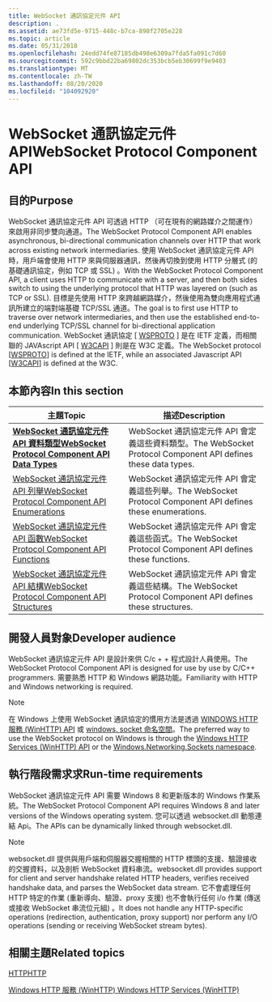 ```yaml
---
title: WebSocket 通訊協定元件 API
description: .
ms.assetid: ae73fd5e-9715-448c-b7ca-898f2705e228
ms.topic: article
ms.date: 05/31/2018
ms.openlocfilehash: 24edd74fe87185db498e6309a7fda5fa091c7d60
ms.sourcegitcommit: 592c9bbd22ba69802dc353bcb5eb30699f9e9403
ms.translationtype: MT
ms.contentlocale: zh-TW
ms.lasthandoff: 08/20/2020
ms.locfileid: "104092920"
---
```

# <a name="websocket-protocol-component-api"></a><span data-ttu-id="f1cd6-103">WebSocket 通訊協定元件 API</span><span class="sxs-lookup"><span data-stu-id="f1cd6-103">WebSocket Protocol Component API</span></span>

## <a name="purpose"></a><span data-ttu-id="f1cd6-104">目的</span><span class="sxs-lookup"><span data-stu-id="f1cd6-104">Purpose</span></span>

<span data-ttu-id="f1cd6-105">WebSocket 通訊協定元件 API 可透過 HTTP （可在現有的網路媒介之間運作）來啟用非同步雙向通道。</span><span class="sxs-lookup"><span data-stu-id="f1cd6-105">The WebSocket Protocol Component API enables asynchronous, bi-directional communication channels over HTTP that work across existing network intermediaries.</span></span> <span data-ttu-id="f1cd6-106">使用 WebSocket 通訊協定元件 API 時，用戶端會使用 HTTP 來與伺服器通訊，然後再切換到使用 HTTP 分層式 (的基礎通訊協定，例如 TCP 或 SSL) 。</span><span class="sxs-lookup"><span data-stu-id="f1cd6-106">With the WebSocket Protocol Component API, a client uses HTTP to communicate with a server, and then both sides switch to using the underlying protocol that HTTP was layered on (such as TCP or SSL).</span></span> <span data-ttu-id="f1cd6-107">目標是先使用 HTTP 來跨越網路媒介，然後使用為雙向應用程式通訊所建立的端對端基礎 TCP/SSL 通道。</span><span class="sxs-lookup"><span data-stu-id="f1cd6-107">The goal is to first use HTTP to traverse over network intermediaries, and then use the established end-to-end underlying TCP/SSL channel for bi-directional application communication.</span></span> <span data-ttu-id="f1cd6-108">WebSocket 通訊協定 \[ [WSPROTO](https://tools.ietf.org/html/rfc6455) \] 是在 IETF 定義，而相關聯的 JAVAscript API \[ [W3CAPI](https://dev.w3.org/html5/websockets/) \] 則是在 W3C 定義。</span><span class="sxs-lookup"><span data-stu-id="f1cd6-108">The WebSocket protocol \[[WSPROTO](https://tools.ietf.org/html/rfc6455)\] is defined at the IETF, while an associated Javascript API \[[W3CAPI](https://dev.w3.org/html5/websockets/)\] is defined at the W3C.</span></span>

## <a name="in-this-section"></a><span data-ttu-id="f1cd6-109">本節內容</span><span class="sxs-lookup"><span data-stu-id="f1cd6-109">In this section</span></span>



| <span data-ttu-id="f1cd6-110">主題</span><span class="sxs-lookup"><span data-stu-id="f1cd6-110">Topic</span></span>                                                                                                          | <span data-ttu-id="f1cd6-111">描述</span><span class="sxs-lookup"><span data-stu-id="f1cd6-111">Description</span></span>                                                                 |
|----------------------------------------------------------------------------------------------------------------|-----------------------------------------------------------------------------|
| [<span data-ttu-id="f1cd6-112">**WebSocket 通訊協定元件 API 資料類型**</span><span class="sxs-lookup"><span data-stu-id="f1cd6-112">**WebSocket Protocol Component API Data Types**</span></span>](web-socket-protocol-component-api-data-types.md)<br/> | <span data-ttu-id="f1cd6-113">WebSocket 通訊協定元件 API 會定義這些資料類型。</span><span class="sxs-lookup"><span data-stu-id="f1cd6-113">The WebSocket Protocol Component API defines these data types.</span></span><br/>   |
| [<span data-ttu-id="f1cd6-114">WebSocket 通訊協定元件 API 列舉</span><span class="sxs-lookup"><span data-stu-id="f1cd6-114">WebSocket Protocol Component API Enumerations</span></span>](web-socket-protocol-component-api-enumerations.md)<br/> | <span data-ttu-id="f1cd6-115">WebSocket 通訊協定元件 API 會定義這些列舉。</span><span class="sxs-lookup"><span data-stu-id="f1cd6-115">The WebSocket Protocol Component API defines these enumerations.</span></span><br/> |
| [<span data-ttu-id="f1cd6-116">WebSocket 通訊協定元件 API 函數</span><span class="sxs-lookup"><span data-stu-id="f1cd6-116">WebSocket Protocol Component API Functions</span></span>](web-socket-protocol-component-api-functions.md)<br/>       | <span data-ttu-id="f1cd6-117">WebSocket 通訊協定元件 API 會定義這些函式。</span><span class="sxs-lookup"><span data-stu-id="f1cd6-117">The WebSocket Protocol Component API defines these functions.</span></span><br/>    |
| [<span data-ttu-id="f1cd6-118">WebSocket 通訊協定元件 API 結構</span><span class="sxs-lookup"><span data-stu-id="f1cd6-118">WebSocket Protocol Component API Structures</span></span>](web-socket-protocol-component-api-structures.md)<br/>     | <span data-ttu-id="f1cd6-119">WebSocket 通訊協定元件 API 會定義這些結構。</span><span class="sxs-lookup"><span data-stu-id="f1cd6-119">The WebSocket Protocol Component API defines these structures.</span></span><br/>   |



 

## <a name="developer-audience"></a><span data-ttu-id="f1cd6-120">開發人員對象</span><span class="sxs-lookup"><span data-stu-id="f1cd6-120">Developer audience</span></span>

<span data-ttu-id="f1cd6-121">WebSocket 通訊協定元件 API 是設計來供 C/c + + 程式設計人員使用。</span><span class="sxs-lookup"><span data-stu-id="f1cd6-121">The WebSocket Protocol Component API is designed for use by use by C/C++ programmers.</span></span> <span data-ttu-id="f1cd6-122">需要熟悉 HTTP 和 Windows 網路功能。</span><span class="sxs-lookup"><span data-stu-id="f1cd6-122">Familiarity with HTTP and Windows networking is required.</span></span>

> [!Note]  
> <span data-ttu-id="f1cd6-123">在 Windows 上使用 WebSocket 通訊協定的慣用方法是透過 [WINDOWS HTTP 服務 (WinHTTP) API](/windows/desktop/WinHttp/winhttp-start-page) 或 [windows. socket 命名空間](/uwp/api/Windows.Networking.Sockets)。</span><span class="sxs-lookup"><span data-stu-id="f1cd6-123">The preferred way to use the WebSocket protocol on Windows is through the [Windows HTTP Services (WinHTTP) API](/windows/desktop/WinHttp/winhttp-start-page) or the [Windows.Networking.Sockets namespace](/uwp/api/Windows.Networking.Sockets).</span></span>

 

## <a name="run-time-requirements"></a><span data-ttu-id="f1cd6-124">執行階段需求求</span><span class="sxs-lookup"><span data-stu-id="f1cd6-124">Run-time requirements</span></span>

<span data-ttu-id="f1cd6-125">WebSocket 通訊協定元件 API 需要 Windows 8 和更新版本的 Windows 作業系統。</span><span class="sxs-lookup"><span data-stu-id="f1cd6-125">The WebSocket Protocol Component API requires Windows 8 and later versions of the Windows operating system.</span></span> <span data-ttu-id="f1cd6-126">您可以透過 websocket.dll 動態連結 Api。</span><span class="sxs-lookup"><span data-stu-id="f1cd6-126">The APIs can be dynamically linked through websocket.dll.</span></span>

> [!Note]  
> <span data-ttu-id="f1cd6-127">websocket.dll 提供與用戶端和伺服器交握相關的 HTTP 標頭的支援、驗證接收的交握資料，以及剖析 WebSocket 資料串流。</span><span class="sxs-lookup"><span data-stu-id="f1cd6-127">websocket.dll provides support for client and server handshake related HTTP headers, verifies received handshake data, and parses the WebSocket data stream.</span></span> <span data-ttu-id="f1cd6-128">它不會處理任何 HTTP 特定的作業 (重新導向、驗證、proxy 支援) 也不會執行任何 i/o 作業 (傳送或接收 WebSocket 串流位元組) 。</span><span class="sxs-lookup"><span data-stu-id="f1cd6-128">It does not handle any HTTP-specific operations (redirection, authentication, proxy support) nor perform any I/O operations (sending or receiving WebSocket stream bytes).</span></span>

 

## <a name="related-topics"></a><span data-ttu-id="f1cd6-129">相關主題</span><span class="sxs-lookup"><span data-stu-id="f1cd6-129">Related topics</span></span>

<dl> <dt>

[<span data-ttu-id="f1cd6-130">HTTP</span><span class="sxs-lookup"><span data-stu-id="f1cd6-130">HTTP</span></span>](/windows/desktop/Http/http-api-start-page)
</dt> <dt>

[<span data-ttu-id="f1cd6-131">Windows HTTP 服務 (WinHTTP) </span><span class="sxs-lookup"><span data-stu-id="f1cd6-131">Windows HTTP Services (WinHTTP)</span></span>](/windows/desktop/WinHttp/winhttp-start-page)
</dt> </dl>

 


